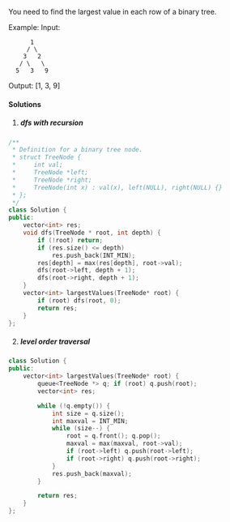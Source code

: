 You need to find the largest value in each row of a binary tree.

Example:
Input: 

          1
         / \
        3   2
       / \   \  
      5   3   9 

Output: [1, 3, 9]

#### Solutions

1. ##### dfs with recursion

```cpp
/**
 * Definition for a binary tree node.
 * struct TreeNode {
 *     int val;
 *     TreeNode *left;
 *     TreeNode *right;
 *     TreeNode(int x) : val(x), left(NULL), right(NULL) {}
 * };
 */
class Solution {
public:
    vector<int> res;
    void dfs(TreeNode * root, int depth) {
        if (!root) return;
        if (res.size() <= depth)
            res.push_back(INT_MIN);
        res[depth] = max(res[depth], root->val);
        dfs(root->left, depth + 1);
        dfs(root->right, depth + 1);
    }
    vector<int> largestValues(TreeNode* root) {
        if (root) dfs(root, 0);
        return res;
    }
};
```

2. ##### level order traversal

```cpp
class Solution {
public:
    vector<int> largestValues(TreeNode* root) {
        queue<TreeNode *> q; if (root) q.push(root);
        vector<int> res;

        while (!q.empty()) {
            int size = q.size();
            int maxval = INT_MIN;
            while (size--) {
                root = q.front(); q.pop();
                maxval = max(maxval, root->val);
                if (root->left) q.push(root->left);
                if (root->right) q.push(root->right); 
            }
            res.push_back(maxval);
        }

        return res;
    }
};
```